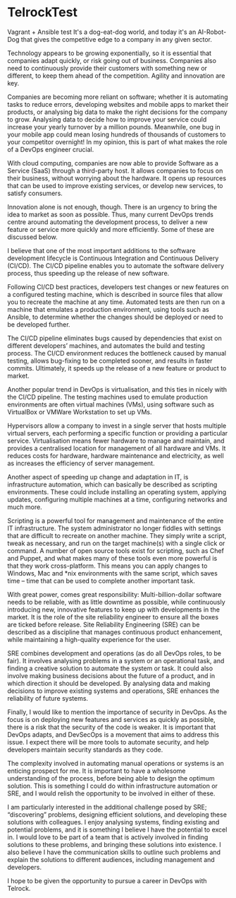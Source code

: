 # TelrockTest
Vagrant + Ansible test
It's a dog-eat-dog world, and today it's an AI-Robot-Dog that gives the competitive edge to a company in any given sector.

Technology appears to be growing exponentially, so it is essential that companies adapt quickly, or risk going out of business. Companies also need to continuously provide their customers with something new or different, to keep them ahead of the competition. Agility and innovation are key. 

Companies are becoming more reliant on software; whether it is automating tasks to reduce errors, developing websites and mobile apps to market their products, or analysing big data to make the right decisions for the company to grow. Analysing data to decide how to improve your service could increase your yearly turnover by a million pounds. Meanwhile, one bug in your mobile app could mean losing hundreds of thousands of customers to your competitor overnight! In my opinion, this is part of what makes the role of a DevOps engineer crucial.

With cloud computing, companies are now able to provide Software as a Service (SaaS) through a third-party host. It allows companies to focus on their business, without worrying about the hardware. It opens up resources that can be used to improve existing services, or develop new services, to satisfy consumers. 

Innovation alone is not enough, though. There is an urgency to bring the idea to market as soon as possible. Thus, many current DevOps trends centre around automating the development process, to deliver a new feature or service more quickly and more efficiently. Some of these are discussed below.

I believe that one of the most important additions to the software development lifecycle is Continuous Integration and Continuous Delivery (CI/CD). The CI/CD pipeline enables you to automate the software delivery process, thus speeding up the release of new software. 

Following CI/CD best practices, developers test changes or new features on a configured testing machine, which is described in source files that allow you to recreate the machine at any time. Automated tests are then run on a machine that emulates a production environment, using tools such as Ansible, to determine whether the changes should be deployed or need to be developed further.

The CI/CD pipeline eliminates bugs caused by dependencies that exist on different developers’ machines, and automates the build and testing process. The CI/CD environment reduces the bottleneck caused by manual testing, allows bug-fixing to be completed sooner, and results in faster commits. Ultimately, it speeds up the release of a new feature or product to market.

Another popular trend in DevOps is virtualisation, and this ties in nicely with the CI/CD pipeline. The testing machines used to emulate production environments are often virtual machines (VMs), using software such as VirtualBox or VMWare Workstation to set up VMs. 

Hypervisors allow a company to invest in a single server that hosts multiple virtual servers, each performing a specific function or providing a particular service. Virtualisation means fewer hardware to manage and maintain, and provides a centralised location for management of all hardware and VMs. It reduces costs for hardware, hardware maintenance and electricity, as well as increases the efficiency of server management.

Another aspect of speeding up change and adaptation in IT, is infrastructure automation, which can basically be described as scripting environments. These could include installing an operating system, applying updates, configuring multiple machines at a time, configuring networks and much more.

Scripting is a powerful tool for management and maintenance of the entire IT infrastructure. The system administrator no longer fiddles with settings that are difficult to recreate on another machine. They simply write a script, tweak as necessary, and run on the target machine(s) with a single click or command. A number of open source tools exist for scripting, such as Chef and Puppet, and what makes many of these tools even more powerful is that they work cross-platform. This means you can apply changes to Windows, Mac and \*nix environments with the same script, which saves time – time that can be used to complete another important task.

With great power, comes great responsibility: Multi-billion-dollar software needs to be reliable, with as little downtime as possible, while continuously introducing new, innovative features to keep up with developments in the market. It is the role of the site reliability engineer to ensure all the boxes are ticked before release. Site Reliability Engineering (SRE) can be described as a discipline that manages continuous product enhancement, while maintaining a high-quality experience for the user.

SRE combines development and operations (as do all DevOps roles, to be fair). It involves analysing problems in a system or an operational task, and finding a creative solution to automate the system or task. It could also involve making business decisions about the future of a product, and in which direction it should be developed. By analysing data and making decisions to improve existing systems and operations, SRE enhances the reliability of future systems.

Finally, I would like to mention the importance of security in DevOps. As the focus is on deploying new features and services as quickly as possible, there is a risk that the security of the code is weaker. It is important that DevOps adapts, and DevSecOps is a movement that aims to address this issue. I expect there will be more tools to automate security, and help developers maintain security standards as they code.  

The complexity involved in automating manual operations or systems is an enticing prospect for me. It is important to have a wholesome understanding of the process, before being able to design the optimum solution. This is something I could do within infrastructure automation or SRE, and I would relish the opportunity to be involved in either of these.  

I am particularly interested in the additional challenge posed by SRE; “discovering” problems, designing efficient solutions, and developing these solutions with colleagues. I enjoy analysing systems, finding existing and potential problems, and it is something I believe I have the potential to excel in. I would love to be part of a team that is actively involved in finding solutions to these problems, and bringing these solutions into existence. I also believe I have the communication skills to outline such problems and explain the solutions to different audiences, including management and developers.

I hope to be given the opportunity to pursue a career in DevOps with Telrock.

